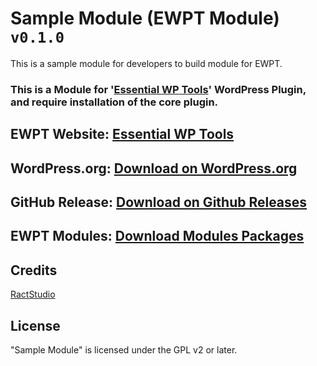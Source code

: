 # Sample Module (EWPT Module) `v0.1.0`

This is a sample module for developers to build module for EWPT.

### This is a Module for '[Essential WP Tools](https://wordpress.org/plugins/essential-wp-tools/)' WordPress Plugin, and require installation of the core plugin.

## EWPT Website: **[Essential WP Tools](https://ewpt.ractstudio.com/)**
## WordPress.org: [Download on WordPress.org](https://wordpress.org/plugins/essential-wp-tools/)
## GitHub Release: [Download on Github Releases](https://github.com/RactStudio/essential-wp-tools/releases)
## EWPT Modules: [Download Modules Packages](https://github.com/RactStudio/ewpt-modules/)

## Credits

[RactStudio](https://ewpt.ractstudio.com/)


## License

"Sample Module" is licensed under the GPL v2 or later.

